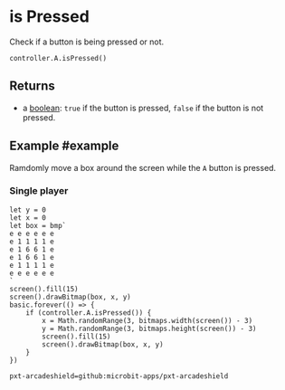 # is Pressed

Check if a button is being pressed or not.

```sig
controller.A.isPressed()
```

## Returns

* a [boolean](types/boolean): `true` if the button is pressed, `false` if the button is not pressed.

## Example #example

Ramdomly move a box around the screen while the ``A`` button is pressed.

### Single player

```blocks
let y = 0
let x = 0
let box = bmp`
e e e e e e
e 1 1 1 1 e
e 1 6 6 1 e
e 1 6 6 1 e
e 1 1 1 1 e
e e e e e e
`
screen().fill(15)
screen().drawBitmap(box, x, y)
basic.forever(() => {
    if (controller.A.isPressed()) {
        x = Math.randomRange(3, bitmaps.width(screen()) - 3)
        y = Math.randomRange(3, bitmaps.height(screen()) - 3)
        screen().fill(15)
        screen().drawBitmap(box, x, y)
    }
})
```


```package
pxt-arcadeshield=github:microbit-apps/pxt-arcadeshield
```
